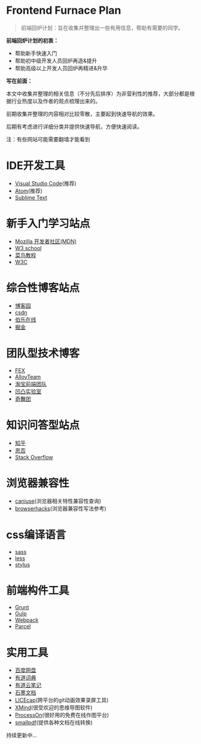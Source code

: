 # Frontend Furnace Plan
> 前端回炉计划：旨在收集并整理出一些有用信息，帮助有需要的同学。

**前端回炉计划的初衷：**

- 帮助新手快速入门
- 帮助初中级开发人员回炉再造&提升
- 帮助高级以上开发人员回炉再精进&升华

**写在前面：**

本文中收集并整理的相关信息（不分先后排序）为非营利性的推荐，大部分都是根据行业热度以及作者的观点梳理出来的。

前期收集并整理的内容相对比较零散，主要起到快速导航的效果。

后期有考虑进行详细分类并提供快速导航，方便快速阅读。

注：有些网站可能需要翻墙才能看到

# IDE开发工具

- [Visual Studio Code](https://code.visualstudio.com/)(推荐)
- [Atom](https://atom.io/)(推荐)
- [Sublime Text](https://www.sublimetext.com/)

# 新手入门学习站点

- [Mozilla 开发者社区(MDN)](https://developer.mozilla.org/zh-CN/)
- [W3 school](http://www.w3school.com.cn/)
- [菜鸟教程](http://www.runoob.com/)
- [W3C](https://www.w3.org/standards/)

# 综合性博客站点

- [博客园](https://www.cnblogs.com/)
- [csdn](https://www.csdn.net/)
- [伯乐在线](http://www.jobbole.com/)
- [掘金](https://juejin.im/)

# 团队型技术博客

- [FEX](http://fex.baidu.com/)
- [AlloyTeam](http://www.alloyteam.com/)
- [淘宝前端团队](http://taobaofed.org/)
- [凹凸实验室](https://aotu.io/)
- [奇舞团](https://75team.com/)

# 知识问答型站点

- [知乎](https://www.zhihu.com/)
- [思否](https://segmentfault.com/)
- [Stack Overflow](https://stackoverflow.com/)


# 浏览器兼容性

- [caniuse](https://caniuse.com/)(浏览器相关特性兼容性查询)
- [browserhacks](http://browserhacks.com/)(浏览器兼容性写法参考)

# css编译语言

- [sass](http://sass-lang.com/)
- [less](http://lesscss.org/)
- [stylus](http://stylus-lang.com/)

# 前端构件工具

- [Grunt](https://gruntjs.com/)
- [Gulp](https://gulpjs.com/)
- [Webpack](https://webpack.js.org/)
- [Parcel](https://parceljs.org/)

# 实用工具

- [百度网盘](https://pan.baidu.com/)
- [有道词典](http://cidian.youdao.com/)
- [有道云笔记](http://note.youdao.com/)
- [石墨文档](https://shimo.im/)
- [LICEcap](https://www.cockos.com/licecap/)(跨平台的git动画效果录屏工具)
- [XMind](https://www.xmind.cn/)(很受欢迎的思维导图软件)
- [ProcessOn](https://www.processon.com/)(很好用的免费在线作图平台)
- [smallpdf](https://smallpdf.com/)(提供各种文档在线转换)

持续更新中...
